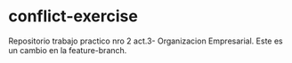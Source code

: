 # conflict-exercise
Repositorio trabajo practico nro 2 act.3- Organizacion Empresarial.
Este es un cambio en la feature-branch.
